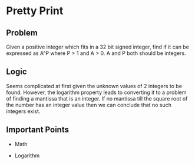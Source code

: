 # Pretty Print

## Problem

Given a positive integer which fits in a 32 bit signed integer, find if it can be expressed as A^P where P > 1 and A > 0. A and P both should be integers.

## Logic

Seems complicated at first given the unknown values of 2 integers to be found. However, the logarithm property leads to converting it to a problem of finding a mantissa that is an integer. If no mantissa till the square root of the number has an integer value then we can conclude that no such integers exist.

## Important Points

- Math

- Logarithm